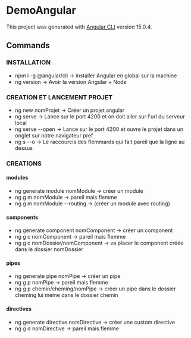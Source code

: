 # DemoAngular

This project was generated with [Angular CLI](https://github.com/angular/angular-cli) version 15.0.4.

## Commands
### INSTALLATION  
- npm i -g @angular/cli 		-> installer Angular en global sur la machine
- ng version 			        -> Avoir la version Angular + Node

### CREATION ET LANCEMENT PROJET 
- ng new nomProjet 		-> Créer un projet angular
- ng serve 			    -> Lance sur le port 4200 et on doit aller sur l'url du serveur local
- ng serve --open 		-> Lance sur le port 4200 et ouvre le projet dans un onglet sur notre navigateur pref
- ng s --o 			    -> Le raccourcis des flemmards qui fait pareil que la ligne au dessus 

### CREATIONS 
#### modules
- ng generate module nomModule 		-> créer un module
- ng g m nomModule             		-> pareil mais flemme
- ng g m nomModule --routing   		-> (créer un module avec routing)

#### components
- ng generate component nomComponent 	-> créer un component
- ng g c nomComponent 		   	        -> pareil mais flemme
- ng g c nomDossier/nomComponent     	-> va placer le component créée dans le dossier nomDossier

#### pipes
- ng generate pipe nomPipe		    -> créer un pipe
- ng g p nomPipe				    -> pareil mais flemme
- ng g p chemin/cheming/nomPipe		-> créer un pipe dans le dossier cheming lui meme dans le dossier chemin

#### directives
- ng generate directive nomDirective      -> créer une custom directive
- ng g d nomDirective			          -> pareil mais flemme


